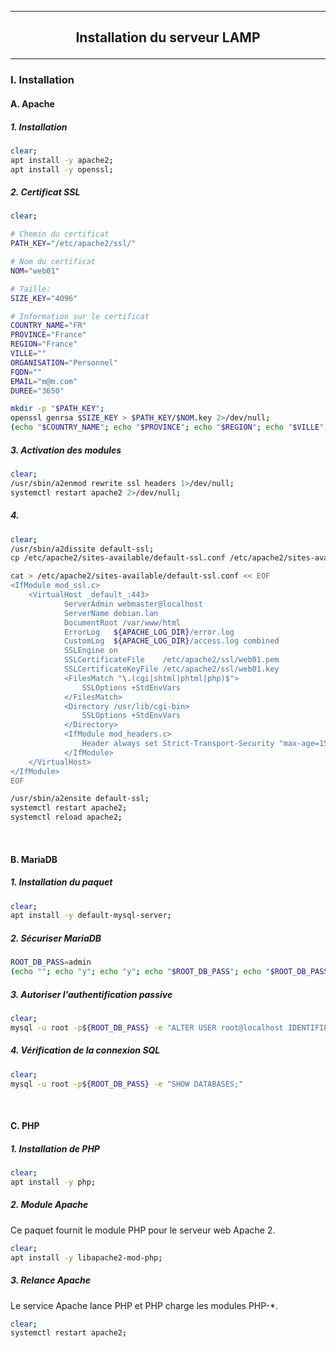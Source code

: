 ------------------------------------------------------------------------------------------------------------------------------------------------------------------------------------------------------------------------------------------------------------
## <p align='center'> Installation du serveur LAMP </p>

------------------------------------------------------------------------------------------------------------------------------------------------------------------------------------------------------------------------------------------------------------
### I. Installation
#### A. Apache
##### 1. Installation
```bash
clear;
apt install -y apache2;
apt install -y openssl;
```
##### 2. Certificat SSL
```bash
clear;

# Chemin du certificat
PATH_KEY="/etc/apache2/ssl/"

# Nom du certificat
NOM="web01"

# Taille:
SIZE_KEY="4096"

# Information sur le certificat
COUNTRY_NAME="FR"
PROVINCE="France"
REGION="France"
VILLE=""
ORGANISATION="Personnel"
FQDN=""
EMAIL="m@m.com"
DUREE="3650"

mkdir -p "$PATH_KEY";
openssl genrsa $SIZE_KEY > $PATH_KEY/$NOM.key 2>/dev/null;
(echo "$COUNTRY_NAME"; echo "$PROVINCE"; echo "$REGION"; echo "$VILLE";echo "$ORGANISATION";echo "$ORGANISATION";echo "$FQDN";echo "$EMAIL") | openssl req -new -key $PATH_KEY/$NOM.key -x509 -days $DUREE -out $PATH_KEY/$NOM.pem 2>/dev/null;
```

##### 3. Activation des modules
```bash
clear;
/usr/sbin/a2enmod rewrite ssl headers 1>/dev/null;
systemctl restart apache2 2>/dev/null;
```

##### 4.
```bash
clear;
/usr/sbin/a2dissite default-ssl;
cp /etc/apache2/sites-available/default-ssl.conf /etc/apache2/sites-available/default-ssl.conf.old;

cat > /etc/apache2/sites-available/default-ssl.conf << EOF
<IfModule mod_ssl.c>
	<VirtualHost _default_:443>
			ServerAdmin webmaster@localhost
			ServerName debian.lan
			DocumentRoot /var/www/html
			ErrorLog   ${APACHE_LOG_DIR}/error.log
			CustomLog  ${APACHE_LOG_DIR}/access.log combined
			SSLEngine on
			SSLCertificateFile    /etc/apache2/ssl/web01.pem
			SSLCertificateKeyFile /etc/apache2/ssl/web01.key
			<FilesMatch "\.(cgi|shtml|phtml|php)$">
				SSLOptions +StdEnvVars
			</FilesMatch>
			<Directory /usr/lib/cgi-bin>
				SSLOptions +StdEnvVars
			</Directory>
			<IfModule mod_headers.c>
				Header always set Strict-Transport-Security "max-age=15552000; >
			</IfModule>
	</VirtualHost>
</IfModule>
EOF

/usr/sbin/a2ensite default-ssl;
systemctl restart apache2;
systemctl reload apache2;
```

<br />

#### B. MariaDB
##### 1. Installation du paquet
```bash
clear;
apt install -y default-mysql-server;
```
##### 2. Sécuriser MariaDB
```bash
ROOT_DB_PASS=admin
(echo ""; echo "y"; echo "y"; echo "$ROOT_DB_PASS"; echo "$ROOT_DB_PASS"; echo "y"; echo "y"; echo "y"; echo "y") | mysql_secure_installation | 1>/dev/null;
```
##### 3. Autoriser l'authentification passive
```bash
clear;
mysql -u root -p${ROOT_DB_PASS} -e "ALTER USER root@localhost IDENTIFIED VIA mysql_native_password USING PASSWORD('admin');"
```
##### 4. Vérification de la connexion SQL
```bash
clear;
mysql -u root -p${ROOT_DB_PASS} -e "SHOW DATABASES;"
```

<br />

#### C. PHP
##### 1. Installation de PHP
```bash
clear;
apt install -y php;
```

##### 2. Module Apache
Ce paquet fournit le module PHP pour le serveur web Apache 2.
```bash
clear;
apt install -y libapache2-mod-php;
```

##### 3. Relance Apache
Le service Apache lance PHP et PHP charge les modules PHP-*.
```bash
clear;
systemctl restart apache2;
```
